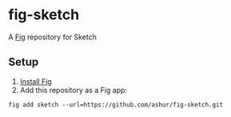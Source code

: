 # fig-sketch

A [Fig][fig] repository for Sketch

## Setup

1. [Install Fig][fig-install]
1. Add this repository as a Fig app:

~~~
fig add sketch --url=https://github.com/ashur/fig-sketch.git
~~~

[fig]: https://github.com/ashur/fig
[fig-install]: https://github.com/ashur/fig/wiki/getting-started
